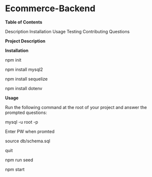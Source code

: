 # Ecommerce-Backend

**Table of Contents**

Description
Installation
Usage
Testing
Contributing
Questions


**Project Description**


**Installation**

npm init

npm install mysql2

npm install sequelize

npm install dotenv

**Usage**

Run the following command at the root of your project and answer the prompted questions:

mysql -u root -p

Enter PW when promted

source db/schema.sql

quit

npm run seed

npm start
